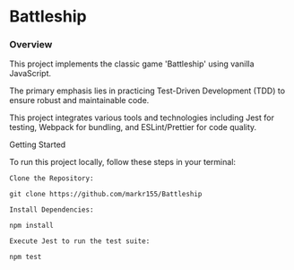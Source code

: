 # Battleship

### Overview

This project implements the classic game 'Battleship' using vanilla JavaScript.

The primary emphasis lies in practicing Test-Driven Development (TDD) to ensure robust and maintainable code.

This project integrates various tools and technologies including Jest for testing, Webpack for bundling, and ESLint/Prettier for code quality.

Getting Started

To run this project locally, follow these steps in your terminal:

```
Clone the Repository:

git clone https://github.com/markr155/Battleship
```

```
Install Dependencies:

npm install
```

```
Execute Jest to run the test suite:

npm test
```
